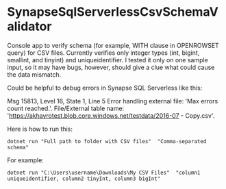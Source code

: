 # SynapseSqlServerlessCsvSchemaValidator

Console app to verify schema (for example, WITH clause in OPENROWSET query) for CSV files. Currently verifies only integer types (int, bigint, smallint, and tinyint) and uniqueidentifier. I tested it only on one sample input, so it may have bugs, however, should give a clue what could cause the data mismatch.

Could be helpful to debug errors in Synapse SQL Serverless like this:

Msg 15813, Level 16, State 1, Line 5
Error handling external file: 'Max errors count reached.'. File/External table name: 'https://akhavrotest.blob.core.windows.net/testdata/2016-07 - Copy.csv'.

Here is how to run this:

```
dotnet run "Full path to folder with CSV files"  "Comma-separated schema"
```

For example:
```
dotnet run "C:\Users\username\Downloads\My CSV Files"  "column1 uniqueidentifier, column2 tinyInt, column3 bigInt"
```

